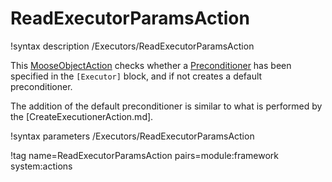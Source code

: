 # ReadExecutorParamsAction

!syntax description /Executors/ReadExecutorParamsAction

This [MooseObjectAction](MooseObjectAction.md) checks whether a [Preconditioner](syntax/Preconditioning/index.md) has
been specified in the `[Executor]` block, and if not creates a default preconditioner.

The addition of the default preconditioner is similar to what is performed by the [CreateExecutionerAction.md].

!syntax parameters /Executors/ReadExecutorParamsAction

!tag name=ReadExecutorParamsAction pairs=module:framework system:actions
